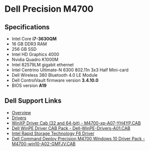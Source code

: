 # Dell Precision M4700

## Specifications
+ Intel Core **i7-3630QM**
+ 16 GB DDR3 RAM
+ 256 GB SSD
+ Intel HD Graphics 4000
+ Nvidia Quadro K1000M
+ Intel 82579LM gigabit ethernet
+ Intel Centrino Ultimate-N 6300 802.11n 3x3 Half Mini-card
+ Dell Wireless 380 Bluetooth 4.0 LE Module
+ Dell ControlVault firmware version **3.4.10.0**
+ BIOS version **A19**

## Dell Support Links
+ [Overview](https://www.dell.com/support/product-details/en-us/product/precision-m4700/overview)
+ [Drivers](https://www.dell.com/support/product-details/en-us/product/precision-m4700/drivers)
+ [WinXP Driver Cab (32 and 64-bit) - M4700-xp-A07-YH4YP.CAB](https://dl.dell.com/FOLDER02141120M/1/M4700-xp-A07-YH4YP.CAB)
+ [Dell WinPE Driver CAB Pack - Dell-WinPE-Drivers-A01.CAB](https://dl.dell.com/FOLDER01464536M/1/Dell-WinPE-Drivers-A01.CAB)
+ [Intel Rapid Storage Technology F6 Driver](https://www.dell.com/support/home/en-us/drivers/driversdetails?driverId=H79NK)
+ [Dell Command Deploy Precision M4700 Windows 10 Driver Pack - M4700-win10-A02-GMFJV.CAB](https://dl.dell.com/FOLDER03650061M/1/M4700-win10-A02-GMFJV.CAB)
